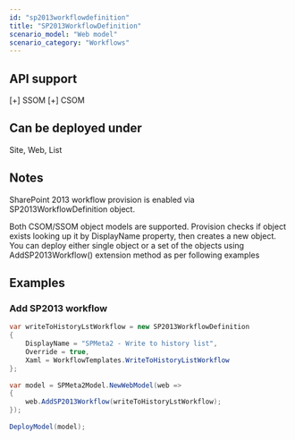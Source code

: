 ```yaml
---
id: "sp2013workflowdefinition"
title: "SP2013WorkflowDefinition"
scenario_model: "Web model"
scenario_category: "Workflows"
---
```


## API support
[+] SSOM [+] CSOM

## Can be deployed under
Site, Web, List

## Notes

SharePoint 2013 workflow provision is enabled via SP2013WorkflowDefinition object.

Both CSOM/SSOM object models are supported. Provision checks if object exists looking up it by DisplayName property, then creates a new object. You can deploy either single object or a set of the objects using AddSP2013Workflow() extension method as per following examples

## Examples

### Add SP2013 workflow

```cs
var writeToHistoryLstWorkflow = new SP2013WorkflowDefinition
{
    DisplayName = "SPMeta2 - Write to history list",
    Override = true,
    Xaml = WorkflowTemplates.WriteToHistoryListWorkflow
};
 
var model = SPMeta2Model.NewWebModel(web =>
{
    web.AddSP2013Workflow(writeToHistoryLstWorkflow);
});
 
DeployModel(model);
```